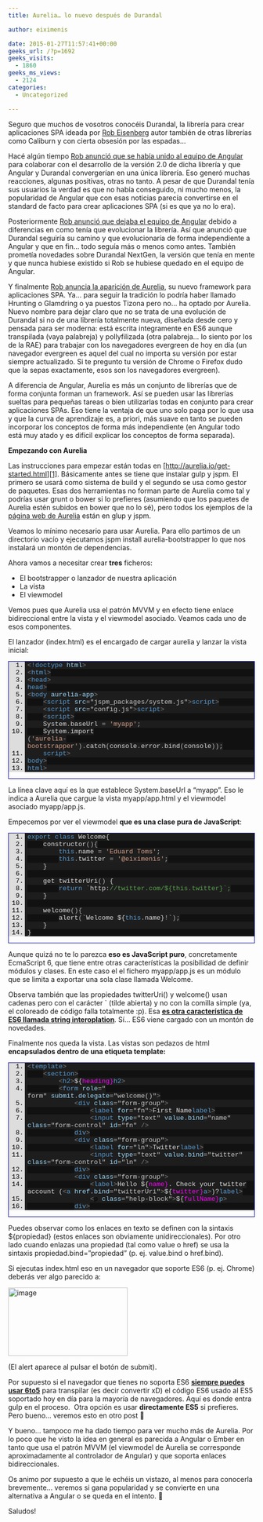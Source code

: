```yaml
---
title: Aurelia… lo nuevo después de Durandal

author: eiximenis

date: 2015-01-27T11:57:41+00:00
geeks_url: /?p=1692
geeks_visits:
  - 1860
geeks_ms_views:
  - 2124
categories:
  - Uncategorized

---
```

Seguro que muchos de vosotros conocéis Durandal, la librería para crear aplicaciones SPA ideada por <a href="https://twitter.com/EisenbergEffect" target="_blank" rel="noopener noreferrer">Rob Eisenberg</a> autor también de otras librerías como Caliburn y con cierta obsesión por las espadas…

Hacé algún tiempo <a href="http://eisenbergeffect.bluespire.com/angular-and-durandal-converge/" target="_blank" rel="noopener noreferrer">Rob anunció que se había unido al equipo de Angular</a> para colaborar con el desarrollo de la versión 2.0 de dicha librería y que Angular y Durandal convergerían en una única librería. Eso generó muchas reacciones, algunas positivas, otras no tanto. A pesar de que Durandal tenía sus usuarios la verdad es que no había conseguido, ni mucho menos, la popularidad de Angular que con esas noticias parecía convertirse en el standard de facto para crear aplicaciones SPA (si es que ya no lo era).

Posteriormente <a href="http://eisenbergeffect.bluespire.com/leaving-angular/" target="_blank" rel="noopener noreferrer">Rob anunció que dejaba el equipo de Angular</a> debido a diferencias en como tenía que evolucionar la librería. Así que anunció que Durandal seguiría su camino y que evolucionaría de forma independiente a Angular y que en fin… todo seguía más o menos como antes. También prometía novedades sobre Durandal NextGen, la versión que tenía en mente y que nunca hubiese existido si Rob se hubiese quedado en el equipo de Angular.

Y finalmente <a href="http://eisenbergeffect.bluespire.com/introducing-aurelia/" target="_blank" rel="noopener noreferrer">Rob anuncia la aparición de Aurelia</a>, su nuevo framework para aplicaciones SPA. Ya… para seguir la tradición lo podría haber llamado Hrunting o Glamdring o ya puestos Tizona pero no… ha optado por Aurelia. Nuevo nombre para dejar claro que no se trata de una evolución de Durandal si no de una librería totalmente nueva, diseñada desde cero y pensada para ser moderna: está escrita integramente en ES6 aunque transpilada (vaya palabreja) y pollyfilizada (otra palabreja… lo siento por los de la RAE) para trabajar con los navegadores evergreen de hoy en día (un navegador evergreen es aquel del cual no importa su versión por estar siempre actualizado. Si te pregunto tu versión de Chrome o Firefox dudo que la sepas exactamente, esos son los navegadores evergreen).

A diferencia de Angular, Aurelia es más un conjunto de librerías que de forma conjunta forman un framework. Así se pueden usar las librerías sueltas para pequeñas tareas o bien utilizarlas todas en conjunto para crear aplicaciones SPAs. Eso tiene la ventaja de que uno solo paga por lo que usa y que la curva de aprendizaje es, a priori, más suave en tanto se pueden incorporar los conceptos de forma más independiente (en Angular todo está muy atado y es difícil explicar los conceptos de forma separada).

**Empezando con Aurelia**

Las instrucciones para empezar están todas en [http://aurelia.io/get-started.html][1]. Básicamente antes se tiene que instalar gulp y jspm. El primero se usará como sistema de build y el segundo se usa como gestor de paquetes. Esas dos herramientas no forman parte de Aurelia como tal y podrías usar grunt o bower si lo prefieres (asumiendo que los paquetes de Aurelia estén subidos en bower que no lo sé), pero todos los ejemplos de la <a href="http://aurelia.io/" target="_blank" rel="noopener noreferrer">página web de Aurelia</a> están en glup y jspm.

Veamos lo mínimo necesario para usar Aurelia. Para ello partimos de un directorio vacío y ejecutamos jspm install aurelia-bootstrapper lo que nos instalará un montón de dependencias.

Ahora vamos a necesitar crear **tres** ficheros:

  * El bootstrapper o lanzador de nuestra aplicación
  * La vista
  * El viewmodel

Vemos pues que Aurelia usa el patrón MVVM y en efecto tiene enlace bidireccional entre la vista y el viewmodel asociado. Veamos cada uno de esos componentes.

El lanzador (index.html) es el encargado de cargar aurelia y lanzar la vista inicial:

<div id="scid:9ce6104f-a9aa-4a17-a79f-3a39532ebf7c:ba2f88b8-be99-4710-a286-adad1153194b" class="wlWriterEditableSmartContent" style="float: none; padding-bottom: 0px; padding-top: 0px; padding-left: 0px; margin: 0px; display: inline; padding-right: 0px">
  <div style="border: #000080 1px solid; color: #000; font-family: 'Courier New', Courier, Monospace; font-size: 10pt">
    <div style="background: #ddd; max-height: 300px; overflow: auto">
      <ol start="1" style="background: #1d1d1d; margin: 0 0 0 2.5em; padding: 0 0 0 5px;">
        <li>
          <span style="background:#1e1e1e;color:#808080"><</span><span style="background:#1e1e1e;color:#569cd6">!doctype</span><span style="background:#1e1e1e;color:#dcdcdc"> </span><span style="background:#1e1e1e;color:#9cdcfe">html</span><span style="background:#1e1e1e;color:#808080">></span>
        </li>
        <li style="background: #111111">
          <span style="background:#1e1e1e;color:#808080"><</span><span style="background:#1e1e1e;color:#569cd6">html</span><span style="background:#1e1e1e;color:#808080">></span>
        </li>
        <li>
          <span style="background:#1e1e1e;color:#808080"><</span><span style="background:#1e1e1e;color:#569cd6">head</span><span style="background:#1e1e1e;color:#808080">></span>
        </li>
        <li style="background: #111111">
          <span style="background:#1e1e1e;color:#808080"></</span><span style="background:#1e1e1e;color:#569cd6">head</span><span style="background:#1e1e1e;color:#808080">></span>
        </li>
        <li>
          <span style="background:#1e1e1e;color:#808080"><</span><span style="background:#1e1e1e;color:#569cd6">body</span><span style="background:#1e1e1e;color:#dcdcdc"> </span><span style="background:#1e1e1e;color:#9cdcfe">aurelia-app</span><span style="background:#1e1e1e;color:#808080">></span>
        </li>
        <li style="background: #111111">
              <span style="background:#1e1e1e;color:#dcdcdc"></span><span style="background:#1e1e1e;color:#808080"><</span><span style="background:#1e1e1e;color:#569cd6">script</span><span style="background:#1e1e1e;color:#dcdcdc"> </span><span style="background:#1e1e1e;color:#9cdcfe">src</span><span style="background:#1e1e1e;color:#b4b4b4">=</span><span style="background:#1e1e1e;color:#c8c8c8">"jspm_packages/system.js"</span><span style="background:#1e1e1e;color:#808080">></</span><span style="background:#1e1e1e;color:#569cd6">script</span><span style="background:#1e1e1e;color:#808080">></span>
        </li>
        <li>
              <span style="background:#1e1e1e;color:#dcdcdc"></span><span style="background:#1e1e1e;color:#808080"><</span><span style="background:#1e1e1e;color:#569cd6">script</span><span style="background:#1e1e1e;color:#dcdcdc"> </span><span style="background:#1e1e1e;color:#9cdcfe">src</span><span style="background:#1e1e1e;color:#b4b4b4">=</span><span style="background:#1e1e1e;color:#c8c8c8">"config.js"</span><span style="background:#1e1e1e;color:#808080">></</span><span style="background:#1e1e1e;color:#569cd6">script</span><span style="background:#1e1e1e;color:#808080">></span>
        </li>
        <li style="background: #111111">
              <span style="background:#1e1e1e;color:#dcdcdc"></span><span style="background:#1e1e1e;color:#808080"><</span><span style="background:#1e1e1e;color:#569cd6">script</span><span style="background:#1e1e1e;color:#808080">></span>
        </li>
        <li>
              <span style="background:#1e1e1e;color:#dcdcdc">System</span><span style="background:#1e1e1e;color:#b4b4b4">.</span><span style="background:#1e1e1e;color:#dcdcdc">baseUrl </span><span style="background:#1e1e1e;color:#b4b4b4">=</span><span style="background:#1e1e1e;color:#dcdcdc"> </span><span style="background:#1e1e1e;color:#d69d85">'myapp'</span><span style="background:#1e1e1e;color:#b4b4b4">;</span>
        </li>
        <li style="background: #111111">
              <span style="background:#1e1e1e;color:#dcdcdc">System</span><span style="background:#1e1e1e;color:#b4b4b4">.</span><span style="background:#1e1e1e;color:#dcdcdc">import</span><span style="background:#1e1e1e;color:#b4b4b4"><br /> (</span><span style="background:#1e1e1e;color:#d69d85">'aurelia-bootstrapper'</span><span style="background:#1e1e1e;color:#b4b4b4">).</span><span style="background:#1e1e1e;color:#dcdcdc">catch</span><span style="background:#1e1e1e;color:#b4b4b4">(</span><span style="background:#1e1e1e;color:#dcdcdc">console</span><span style="background:#1e1e1e;color:#b4b4b4">.</span><span style="background:#1e1e1e;color:#dcdcdc">error</span><span style="background:#1e1e1e;color:#b4b4b4">.</span><span style="background:#1e1e1e;color:#dcdcdc">bind</span><span style="background:#1e1e1e;color:#b4b4b4">(</span><span style="background:#1e1e1e;color:#dcdcdc">console</span><span style="background:#1e1e1e;color:#b4b4b4">));</span>
        </li>
        <li>
              <span style="background:#1e1e1e;color:#dcdcdc"></span><span style="background:#1e1e1e;color:#808080"></</span><span style="background:#1e1e1e;color:#569cd6">script</span><span style="background:#1e1e1e;color:#808080">></span>
        </li>
        <li style="background: #111111">
          <span style="background:#1e1e1e;color:#808080"></</span><span style="background:#1e1e1e;color:#569cd6">body</span><span style="background:#1e1e1e;color:#808080">></span>
        </li>
        <li>
          <span style="background:#1e1e1e;color:#808080"></</span><span style="background:#1e1e1e;color:#569cd6">html</span><span style="background:#1e1e1e;color:#808080">></span>
        </li>
      </ol>
    </div></p>
  </div></p>
</div>

La línea clave aquí es la que establece System.baseUrl a “myapp”. Eso le indica a Aurelia que cargue la vista myapp/app.html y el viewmodel asociado myapp/app.js.

Empecemos por ver el viewmodel **que es una clase pura de JavaScript**:

<div id="scid:9ce6104f-a9aa-4a17-a79f-3a39532ebf7c:19af09c5-f11c-447e-b03f-97c85d8ff4a7" class="wlWriterEditableSmartContent" style="float: none; padding-bottom: 0px; padding-top: 0px; padding-left: 0px; margin: 0px; display: inline; padding-right: 0px">
  <div style="border: #000080 1px solid; color: #000; font-family: 'Courier New', Courier, Monospace; font-size: 10pt">
    <div style="background: #ddd; max-height: 300px; overflow: auto">
      <ol start="1" style="background: #1d1d1d; margin: 0 0 0 2.5em; padding: 0 0 0 5px;">
        <li>
          <span style="background:#1e1e1e;color:#569cd6">export</span><span style="background:#1e1e1e;color:#dcdcdc"> </span><span style="background:#1e1e1e;color:#569cd6">class</span><span style="background:#1e1e1e;color:#dcdcdc"> Welcome{</span>
        </li>
        <li style="background: #111111">
              <span style="background:#1e1e1e;color:#dcdcdc">constructor</span><span style="background:#1e1e1e;color:#b4b4b4">(){</span>
        </li>
        <li>
                  <span style="background:#1e1e1e;color:#dcdcdc"></span><span style="background:#1e1e1e;color:#569cd6">this</span><span style="background:#1e1e1e;color:#b4b4b4">.</span><span style="background:#1e1e1e;color:#dcdcdc">name </span><span style="background:#1e1e1e;color:#b4b4b4">=</span><span style="background:#1e1e1e;color:#dcdcdc"> </span><span style="background:#1e1e1e;color:#d69d85">'Eduard Toms'</span><span style="background:#1e1e1e;color:#b4b4b4">;</span>
        </li>
        <li style="background: #111111">
                  <span style="background:#1e1e1e;color:#dcdcdc"></span><span style="background:#1e1e1e;color:#569cd6">this</span><span style="background:#1e1e1e;color:#b4b4b4">.</span><span style="background:#1e1e1e;color:#dcdcdc">twitter </span><span style="background:#1e1e1e;color:#b4b4b4">=</span><span style="background:#1e1e1e;color:#dcdcdc"> </span><span style="background:#1e1e1e;color:#d69d85">'@eiximenis'</span><span style="background:#1e1e1e;color:#b4b4b4">;</span>
        </li>
        <li>
              <span style="background:#1e1e1e;color:#dcdcdc">}</span>
        </li>
        <li style="background: #111111">
          &nbsp;
        </li>
        <li>
              <span style="background:#1e1e1e;color:#dcdcdc">get twitterUri</span><span style="background:#1e1e1e;color:#b4b4b4">()</span><span style="background:#1e1e1e;color:#dcdcdc"> {</span>
        </li>
        <li style="background: #111111">
                  <span style="background:#1e1e1e;color:#dcdcdc"></span><span style="background:#1e1e1e;color:#569cd6">return</span><span style="background:#1e1e1e;color:#dcdcdc"> `http</span><span style="background:#1e1e1e;color:#b4b4b4">:</span><span style="background:#1e1e1e;color:#57a64a">//twitter.com/${this.twitter}`;</span>
        </li>
        <li>
              <span style="background:#1e1e1e;color:#dcdcdc">}</span>
        </li>
        <li style="background: #111111">
          &nbsp;
        </li>
        <li>
              <span style="background:#1e1e1e;color:#dcdcdc">welcome</span><span style="background:#1e1e1e;color:#b4b4b4">(){</span>
        </li>
        <li style="background: #111111">
                  <span style="background:#1e1e1e;color:#dcdcdc">alert</span><span style="background:#1e1e1e;color:#b4b4b4">(</span><span style="background:#1e1e1e;color:#dcdcdc">`Welcome ${</span><span style="background:#1e1e1e;color:#569cd6">this</span><span style="background:#1e1e1e;color:#b4b4b4">.</span><span style="background:#1e1e1e;color:#dcdcdc">name}</span><span style="background:#1e1e1e;color:#b4b4b4">!</span><span style="background:#1e1e1e;color:#dcdcdc">`</span><span style="background:#1e1e1e;color:#b4b4b4">);</span>
        </li>
        <li>
              <span style="background:#1e1e1e;color:#dcdcdc">}</span>
        </li>
        <li style="background: #111111">
          <span style="background:#1e1e1e;color:#dcdcdc">}</span>
        </li>
      </ol>
    </div></p>
  </div></p>
</div>

Aunque quizá no te lo parezca **eso es JavaScript puro**, concretamente EcmaScript 6, que tiene entre otras características la posibilidad de definir módulos y clases. En este caso el el fichero myapp/app.js es un módulo que se limita a exportar una sola clase llamada Welcome.

Observa también que las propiedades twitterUri() y welcome() usan cadenas pero con el carácter \` (tilde abierta) y no con la comilla simple (ya, el coloreado de código falla totalmente :p). Esa <a href="https://developer.mozilla.org/es/docs/Web/JavaScript/Reference/template_strings" target="_blank" rel="noopener noreferrer"><strong>es otra característica de ES6 llamada string interoplation</strong></a>_._ Sí… ES6 viene cargado con un montón de novedades.

Finalmente nos queda la vista. Las vistas son pedazos de html **encapsulados dentro de una etiqueta template:**

<div id="scid:9ce6104f-a9aa-4a17-a79f-3a39532ebf7c:853d3f85-bb3e-4cea-827b-a08073c41ed8" class="wlWriterEditableSmartContent" style="float: none; padding-bottom: 0px; padding-top: 0px; padding-left: 0px; margin: 0px; display: inline; padding-right: 0px">
  <div style="border: #000080 1px solid; color: #000; font-family: 'Courier New', Courier, Monospace; font-size: 10pt">
    <div style="background: #ddd; max-height: 300px; overflow: auto">
      <ol start="1" style="background: #1d1d1d; margin: 0 0 0 2.5em; padding: 0 0 0 5px;">
        <li>
          <span style="background:#1e1e1e;color:#808080"><</span><span style="background:#1e1e1e;color:#569cd6">template</span><span style="background:#1e1e1e;color:#808080">></span>
        </li>
        <li style="background: #111111">
              <span style="background:#1e1e1e;color:#dcdcdc"></span><span style="background:#1e1e1e;color:#808080"><</span><span style="background:#1e1e1e;color:#569cd6">section</span><span style="background:#1e1e1e;color:#808080">></span>
        </li>
        <li>
                  <span style="background:#1e1e1e;color:#dcdcdc"></span><span style="background:#1e1e1e;color:#808080"><</span><span style="background:#1e1e1e;color:#569cd6">h2</span><span style="background:#1e1e1e;color:#808080">></span><span style="background:#1e1e1e;color:#dcdcdc">${</span><span style="background:#1e1e1e;color:#ff00ff">heading}</span><span style="background:#1e1e1e;color:#808080"></</span><span style="background:#1e1e1e;color:#569cd6">h2</span><span style="background:#1e1e1e;color:#808080">></span>
        </li>
        <li style="background: #111111">
                  <span style="background:#1e1e1e;color:#dcdcdc"></span><span style="background:#1e1e1e;color:#808080"><</span><span style="background:#1e1e1e;color:#569cd6">form</span><span style="background:#1e1e1e;color:#dcdcdc"> </span><span style="background:#1e1e1e;color:#9cdcfe">role</span><span style="background:#1e1e1e;color:#b4b4b4">=</span><span style="background:#1e1e1e;color:#c8c8c8">"<br /> form"</span><span style="background:#1e1e1e;color:#dcdcdc"> </span><span style="background:#1e1e1e;color:#9cdcfe">submit.delegate</span><span style="background:#1e1e1e;color:#b4b4b4">=</span><span style="background:#1e1e1e;color:#c8c8c8">"welcome()"</span><span style="background:#1e1e1e;color:#808080">></span>
        </li>
        <li>
                      <span style="background:#1e1e1e;color:#dcdcdc"></span><span style="background:#1e1e1e;color:#808080"><</span><span style="background:#1e1e1e;color:#569cd6">div</span><span style="background:#1e1e1e;color:#dcdcdc"> </span><span style="background:#1e1e1e;color:#9cdcfe">class</span><span style="background:#1e1e1e;color:#b4b4b4">=</span><span style="background:#1e1e1e;color:#c8c8c8">"form-group"</span><span style="background:#1e1e1e;color:#808080">></span>
        </li>
        <li style="background: #111111">
                          <span style="background:#1e1e1e;color:#dcdcdc"></span><span style="background:#1e1e1e;color:#808080"><</span><span style="background:#1e1e1e;color:#569cd6">label</span><span style="background:#1e1e1e;color:#dcdcdc"> </span><span style="background:#1e1e1e;color:#9cdcfe">for</span><span style="background:#1e1e1e;color:#b4b4b4">=</span><span style="background:#1e1e1e;color:#c8c8c8">"fn"</span><span style="background:#1e1e1e;color:#808080">></span><span style="background:#1e1e1e;color:#dcdcdc">First Name</span><span style="background:#1e1e1e;color:#808080"></</span><span style="background:#1e1e1e;color:#569cd6">label</span><span style="background:#1e1e1e;color:#808080">></span>
        </li>
        <li>
                          <span style="background:#1e1e1e;color:#dcdcdc"></span><span style="background:#1e1e1e;color:#808080"><</span><span style="background:#1e1e1e;color:#569cd6">input</span><span style="background:#1e1e1e;color:#dcdcdc"> </span><span style="background:#1e1e1e;color:#9cdcfe">type</span><span style="background:#1e1e1e;color:#b4b4b4">=</span><span style="background:#1e1e1e;color:#c8c8c8">"text"</span><span style="background:#1e1e1e;color:#dcdcdc"> </span><span style="background:#1e1e1e;color:#9cdcfe">value.bind</span><span style="background:#1e1e1e;color:#b4b4b4">=</span><span style="background:#1e1e1e;color:#c8c8c8">"name"</span><span style="background:#1e1e1e;color:#dcdcdc"> </span><span style="background:#1e1e1e;color:#9cdcfe">class</span><span style="background:#1e1e1e;color:#b4b4b4">=</span><span style="background:#1e1e1e;color:#c8c8c8">"form-control"</span><span style="background:#1e1e1e;color:#dcdcdc"> </span><span style="background:#1e1e1e;color:#9cdcfe">id</span><span style="background:#1e1e1e;color:#b4b4b4">=</span><span style="background:#1e1e1e;color:#c8c8c8">"fn"</span><span style="background:#1e1e1e;color:#dcdcdc"> </span><span style="background:#1e1e1e;color:#808080">/></span>
        </li>
        <li style="background: #111111">
                      <span style="background:#1e1e1e;color:#dcdcdc"></span><span style="background:#1e1e1e;color:#808080"></</span><span style="background:#1e1e1e;color:#569cd6">div</span><span style="background:#1e1e1e;color:#808080">></span>
        </li>
        <li>
                      <span style="background:#1e1e1e;color:#dcdcdc"></span><span style="background:#1e1e1e;color:#808080"><</span><span style="background:#1e1e1e;color:#569cd6">div</span><span style="background:#1e1e1e;color:#dcdcdc"> </span><span style="background:#1e1e1e;color:#9cdcfe">class</span><span style="background:#1e1e1e;color:#b4b4b4">=</span><span style="background:#1e1e1e;color:#c8c8c8">"form-group"</span><span style="background:#1e1e1e;color:#808080">></span>
        </li>
        <li style="background: #111111">
                          <span style="background:#1e1e1e;color:#dcdcdc"></span><span style="background:#1e1e1e;color:#808080"><</span><span style="background:#1e1e1e;color:#569cd6">label</span><span style="background:#1e1e1e;color:#dcdcdc"> </span><span style="background:#1e1e1e;color:#9cdcfe">for</span><span style="background:#1e1e1e;color:#b4b4b4">=</span><span style="background:#1e1e1e;color:#c8c8c8">"ln"</span><span style="background:#1e1e1e;color:#808080">></span><span style="background:#1e1e1e;color:#dcdcdc">Twitter</span><span style="background:#1e1e1e;color:#808080"></</span><span style="background:#1e1e1e;color:#569cd6">label</span><span style="background:#1e1e1e;color:#808080">></span>
        </li>
        <li>
                          <span style="background:#1e1e1e;color:#dcdcdc"></span><span style="background:#1e1e1e;color:#808080"><</span><span style="background:#1e1e1e;color:#569cd6">input</span><span style="background:#1e1e1e;color:#dcdcdc"> </span><span style="background:#1e1e1e;color:#9cdcfe">type</span><span style="background:#1e1e1e;color:#b4b4b4">=</span><span style="background:#1e1e1e;color:#c8c8c8">"text"</span><span style="background:#1e1e1e;color:#dcdcdc"> </span><span style="background:#1e1e1e;color:#9cdcfe">value.bind</span><span style="background:#1e1e1e;color:#b4b4b4">=</span><span style="background:#1e1e1e;color:#c8c8c8">"twitter"</span><span style="background:#1e1e1e;color:#dcdcdc"> </span><span style="background:#1e1e1e;color:#9cdcfe">class</span><span style="background:#1e1e1e;color:#b4b4b4">=</span><span style="background:#1e1e1e;color:#c8c8c8">"form-control"</span><span style="background:#1e1e1e;color:#dcdcdc"> </span><span style="background:#1e1e1e;color:#9cdcfe">id</span><span style="background:#1e1e1e;color:#b4b4b4">=</span><span style="background:#1e1e1e;color:#c8c8c8">"ln"</span><span style="background:#1e1e1e;color:#dcdcdc"> </span><span style="background:#1e1e1e;color:#808080">/></span>
        </li>
        <li style="background: #111111">
                      <span style="background:#1e1e1e;color:#dcdcdc"></span><span style="background:#1e1e1e;color:#808080"></</span><span style="background:#1e1e1e;color:#569cd6">div</span><span style="background:#1e1e1e;color:#808080">></span>
        </li>
        <li>
                      <span style="background:#1e1e1e;color:#dcdcdc"></span><span style="background:#1e1e1e;color:#808080"><</span><span style="background:#1e1e1e;color:#569cd6">div</span><span style="background:#1e1e1e;color:#dcdcdc"> </span><span style="background:#1e1e1e;color:#9cdcfe">class</span><span style="background:#1e1e1e;color:#b4b4b4">=</span><span style="background:#1e1e1e;color:#c8c8c8">"form-group"</span><span style="background:#1e1e1e;color:#808080">></span>
        </li>
        <li style="background: #111111">
                          <span style="background:#1e1e1e;color:#dcdcdc"></span><span style="background:#1e1e1e;color:#808080"><</span><span style="background:#1e1e1e;color:#569cd6">label</span><span style="background:#1e1e1e;color:#808080">></span><span style="background:#1e1e1e;color:#dcdcdc">Hello ${</span><span style="background:#1e1e1e;color:#ff00ff">name}</span><span style="background:#1e1e1e;color:#dcdcdc">. Check your twitter account (</span><span style="background:#1e1e1e;color:#808080"><</span><span style="background:#1e1e1e;color:#569cd6">a</span><span style="background:#1e1e1e;color:#dcdcdc"> </span><span style="background:#1e1e1e;color:#9cdcfe">href.bind</span><span style="background:#1e1e1e;color:#b4b4b4">=</span><span style="background:#1e1e1e;color:#c8c8c8">"twitterUri"</span><span style="background:#1e1e1e;color:#808080">></span><span style="background:#1e1e1e;color:#dcdcdc">${</span><span style="background:#1e1e1e;color:#ff00ff">twitter}</span><span style="background:#1e1e1e;color:#808080"></</span><span style="background:#1e1e1e;color:#569cd6">a</span><span style="background:#1e1e1e;color:#808080">></span><span style="background:#1e1e1e;color:#dcdcdc">)?</span><span style="background:#1e1e1e;color:#808080"></</span><span style="background:#1e1e1e;color:#569cd6">label</span><span style="background:#1e1e1e;color:#808080">></span>
        </li>
        <li>
                          <span style="background:#1e1e1e;color:#dcdcdc"></span><span style="background:#1e1e1e;color:#808080"><</span><span style="background:#1e1e1e;colo
r:#569cd6">p</span><span style="background:#1e1e1e;color:#dcdcdc"> </span><span style="background:#1e1e1e;color:#9cdcfe">class</span><span style="background:#1e1e1e;color:#b4b4b4">=</span><span style="background:#1e1e1e;color:#c8c8c8">"help-block"</span><span style="background:#1e1e1e;color:#808080">></span><span style="background:#1e1e1e;color:#dcdcdc">${</span><span style="background:#1e1e1e;color:#ff00ff">fullName}</span><span style="background:#1e1e1e;color:#808080"></</span><span style="background:#1e1e1e;color:#569cd6">p</span><span style="background:#1e1e1e;color:#808080">></span>
        </li>
        <li style="background: #111111">
                      <span style="background:#1e1e1e;color:#dcdcdc"></span><span style="background:#1e1e1e;color:#808080"></</span><span style="background:#1e1e1e;color:#569cd6">div</span><span style="background:#1e1e1e;color:#808080">></span>
        </li>
        <li>
                      <span style="background:#1e1e1e;color:#dcdcdc"></span><span style="background:#1e1e1e;color:#808080"><</span><span style="background:#1e1e1e;color:#569cd6">button</span><span style="background:#1e1e1e;color:#dcdcdc"> </span><span style="background:#1e1e1e;color:#9cdcfe">type</span><span style="background:#1e1e1e;color:#b4b4b4">=</span><span style="background:#1e1e1e;color:#c8c8c8">"submit"</span><span style="background:#1e1e1e;color:#dcdcdc"> </span><span style="background:#1e1e1e;color:#9cdcfe">class</span><span style="background:#1e1e1e;color:#b4b4b4">=</span><span style="background:#1e1e1e;color:#c8c8c8">"btn btn-default"</span><span style="background:#1e1e1e;color:#808080">></span><span style="background:#1e1e1e;color:#dcdcdc">Submit</span><span style="background:#1e1e1e;color:#808080"></</span><span style="background:#1e1e1e;color:#569cd6">button</span><span style="background:#1e1e1e;color:#808080">></span>
        </li>
        <li style="background: #111111">
                  <span style="background:#1e1e1e;color:#dcdcdc"></span><span style="background:#1e1e1e;color:#808080"></</span><span style="background:#1e1e1e;color:#569cd6">form</span><span style="background:#1e1e1e;color:#808080">></span>
        </li>
        <li>
              <span style="background:#1e1e1e;color:#dcdcdc"></span><span style="background:#1e1e1e;color:#808080"></</span><span style="background:#1e1e1e;color:#569cd6">section</span><span style="background:#1e1e1e;color:#808080">></span>
        </li>
        <li style="background: #111111">
          <span style="background:#1e1e1e;color:#808080"></</span><span style="background:#1e1e1e;color:#569cd6">template</span><span style="background:#1e1e1e;color:#808080">></span>
        </li>
      </ol>
    </div></p>
  </div></p>
</div>

Puedes observar como los enlaces en texto se definen con la sintaxis ${propiedad} (estos enlaces son obviamente unidireccionales). Por otro lado cuando enlazas una propiedad (tal como value o href) se usa la sintaxis propiedad.bind=”propiedad” (p. ej. value.bind o href.bind).

Si ejecutas index.html eso en un navegador que soporte ES6 (p. ej. Chrome) deberás ver algo parecido a:

[<img title="image" style="border-top: 0px; border-right: 0px; background-image: none; border-bottom: 0px; padding-top: 0px; padding-left: 0px; margin: 0px; border-left: 0px; display: inline; padding-right: 0px" border="0" alt="image" src="http://geeks.ms/cfs-file.ashx/__key/CommunityServer.Blogs.Components.WeblogFiles/etomas/image_5F00_thumb_5F00_349DE2EC.png" width="244" height="139" />][2]

(El alert aparece al pulsar el botón de submit).

Por supuesto si el navegador que tienes no soporta ES6 **<a href="https://6to5.org/" target="_blank" rel="noopener noreferrer">siempre puedes usar 6to5</a>** para transpilar (es decir convertir xD) el código ES6 usado al ES5 soportado hoy en día para la mayoría de navegadores. Aquí es donde entra gulp en el proceso.&#160; Otra opción es usar **directamente ES5** si prefieres. Pero bueno… veremos esto en otro post 🙂

Y bueno… tampoco me ha dado tiempo para ver mucho más de Aurelia. Por lo poco que he visto la idea en general es parecida a Angular o Ember en tanto que usa el patrón MVVM (el viewmodel de Aurelia se corresponde aproximadamente al controlador de Angular) y que soporta enlaces bidireccionales.

Os animo por supuesto a que le echéis un vistazo, al menos para conocerla brevemente… veremos si gana popularidad y se convierte en una alternativa a Angular o se queda en el intento. 🙂

Saludos!

 [1]: http://aurelia.io/get-started.html "http://aurelia.io/get-started.html"
 [2]: http://geeks.ms/cfs-file.ashx/__key/CommunityServer.Blogs.Components.WeblogFiles/etomas/image_5F00_451653E7.png